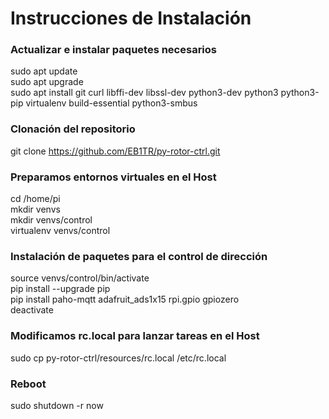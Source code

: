 # Instrucciones de Instalación

### Actualizar e instalar paquetes necesarios
sudo apt update<br>
sudo apt upgrade<br>
sudo apt install git curl libffi-dev libssl-dev python3-dev python3 python3-pip virtualenv build-essential python3-smbus<br>

### Clonación del repositorio
git clone https://github.com/EB1TR/py-rotor-ctrl.git

### Preparamos entornos virtuales en el Host
cd /home/pi<br>
mkdir venvs<br>
mkdir venvs/control<br>
virtualenv venvs/control<br>

### Instalación de paquetes para el control de dirección
source venvs/control/bin/activate<br>
pip install --upgrade pip<br>
pip install paho-mqtt adafruit_ads1x15 rpi.gpio gpiozero<br>
deactivate<br>

### Modificamos rc.local para lanzar tareas en el Host
sudo cp py-rotor-ctrl/resources/rc.local /etc/rc.local<br>

### Reboot
sudo shutdown -r now<br>
